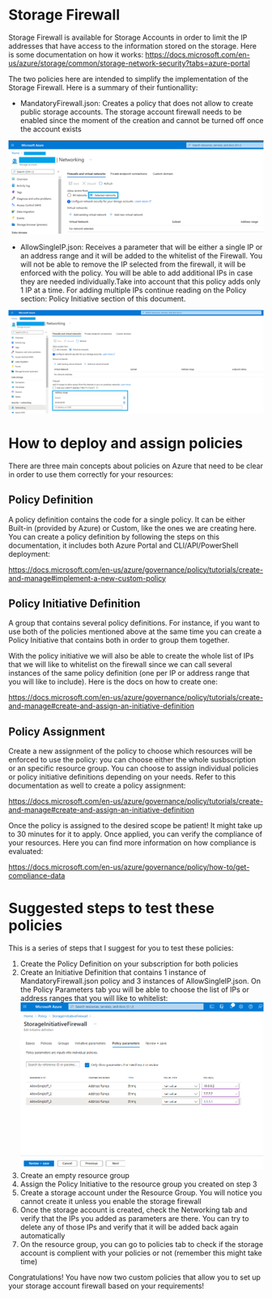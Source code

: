 # Storage Firewall

Storage Firewall is available for Storage Accounts in order to limit the IP addresses that have access to the information stored on the storage. Here is some documentation on how it works: https://docs.microsoft.com/en-us/azure/storage/common/storage-network-security?tabs=azure-portal

The two policies here are intended to simplify the implementation of the Storage Firewall. Here is a summary of their funtionallity:

 -  MandatoryFirewall.json: Creates a policy that does not allow to create public storage accounts. The storage account firewall needs to be enabled since the moment of the creation and cannot be turned off once the account exists

<img src="image/AllowFirewall.png"/>
 
 -  AllowSingleIP.json: Receives a parameter that will be either a single IP or an address range and it will be added to the whitelist of the Firewall. You will not be able to remove the IP selected from the firewall, it will be enforced with the policy. You will be able to add additional IPs in case they are needed individually.Take into account that this policy adds only 1 IP at a time. For adding multiple IPs continue reading on the Policy section: Policy Initiative section of this document.

<img src="image/AllowedIPsList.png"/>

# How to deploy and assign policies
 
There are three main concepts about policies on Azure that need to be clear in order to use them correctly for your resources:

 ## Policy Definition
 A policy definition contains the code for a single policy. It can be either Built-in (provided by Azure) or Custom, like the ones we are creating here. You can create a policy definition by following the steps on this documentation, it includes both Azure Portal and CLI/API/PowerShell deployment: 

https://docs.microsoft.com/en-us/azure/governance/policy/tutorials/create-and-manage#implement-a-new-custom-policy


## Policy Initiative Definition

A group that contains several policy definitions. For instance, if you want to use both of the policies mentioned above at the same time you can create a Policy Initiative that contains both in order to group them together. 

With the policy initiative we will also be able to create the whole list of IPs that we will like to whitelist on the firewall since we can call several instances of the same policy definition (one per IP or address range that you will like to include). Here is the docs on how to create one: 

https://docs.microsoft.com/en-us/azure/governance/policy/tutorials/create-and-manage#create-and-assign-an-initiative-definition

## Policy Assignment

Create a new assignment of the policy to choose which resources will be enforced to use the policy: you can choose either the whole susbscription or an specific resource group. You can choose to assign individual policies or policy initiative definitions depending on your needs. Refer to this documentation as well to create a policy assignment:

https://docs.microsoft.com/en-us/azure/governance/policy/tutorials/create-and-manage#create-and-assign-an-initiative-definition


Once the policy is assigned to the desired scope be patient! It might take up to 30 minutes for it to apply. Once applied, you can verify the compliance of your resources. Here you can find more information on how compliance is evaluated:

https://docs.microsoft.com/en-us/azure/governance/policy/how-to/get-compliance-data

# Suggested steps to test these policies

This is a series of steps that I suggest for you to test these policies:

1. Create the Policy Definition on your subscription for both policies 
2. Create an Initiative Definition that contains 1 instance of MandatoryFirewall.json policy and 3 instances of AllowSingleIP.json. On the Policy Parameters tab you will be able to choose the list of IPs or address ranges that you will like to whitelist: <img src="image/ExampleParameters.png"/>
3. Create an empty resource group
4. Assign the Policy Initiative to the resource group you created on step 3
5. Create a storage account under the Resource Group. You will notice you cannot create it unless you enable the storage firewall
6. Once the storage account is created, check the Networking tab and verify that the IPs you added as parameters are there. You can try to delete any of those IPs and verify that it will be added back again automatically
7. On the resource group, you can go to policies tab to check if the storage account is complient with your policies or not (remember this might take time)

Congratulations! You have now two custom policies that allow you to set up your storage account firewall based on your requirements!
